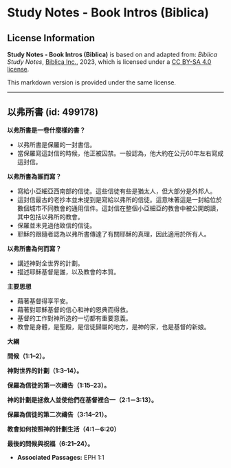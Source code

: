# Study Notes - Book Intros (Biblica)

## License Information

**Study Notes - Book Intros (Biblica)** is based on and adapted from: _Biblica Study Notes_, [Biblica Inc.](https://www.biblica.com/), 2023, which is licensed under a [CC BY-SA 4.0 license](https://creativecommons.org/licenses/by-sa/4.0/legalcode.en).

This markdown version is provided under the same license.



--------------------------------

## 以弗所書 (id: 499178)

**以弗所書是一卷什麼樣的書？**

* 以弗所書是保羅的一封書信。
* 當保羅寫這封信的時候，他正被囚禁。一般認為，他大約在公元60年左右寫成這封信。

**以弗所書為誰而寫？**

* 寫給小亞細亞西南部的信徒。這些信徒有些是猶太人，但大部分是外邦人。
* 這封信最古的老抄本並未提到是寫給以弗所的信徒。這意味著這是一封給位於數個城市不同教會的通用信件。這封信在整個小亞細亞的教會中被公開朗讀，其中包括以弗所的教會。
* 保羅並未見過他致信的信徒。
* 耶穌的跟隨者認為以弗所書傳達了有關耶穌的真理，因此適用於所有人。

**以弗所書為何而寫？**

* 講述神對全世界的計劃。
* 描述耶穌基督是誰，以及教會的本質。

**主要思想**

* 藉著基督得享平安。
* 藉著對耶穌基督的信心和神的恩典而得救。
* 基督的工作對神所造的一切都有重要意義。
* 教會是身體，是聖殿，是信徒歸屬的地方，是神的家，也是基督的新娘。

**大綱**

**問候（1:1–2）。**

**神對世界的計劃（1:3–14）。**

**保羅為信徒的第一次禱告（1:15–23）。**

**神的計劃是拯救人並使他們在基督裡合一（2:1－3:13）。**

**保羅為信徒的第二次禱告（3:14–21）。**

**教會如何按照神的計劃生活（4:1－6:20）**

**最後的問候與祝福（6:21–24）。**

* **Associated Passages:** EPH 1:1


